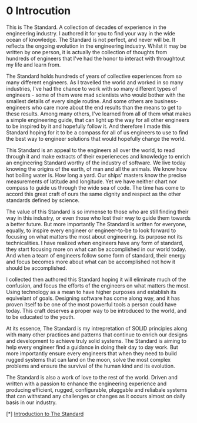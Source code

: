 # 0 Introcution

This is The Standard. A collection of decades of experience in the engineering industry. I authored it for you to find your way in the wide ocean of knowledge. The Standard is not perfect, and never will be. It reflects the ongoing evolution in the engineering industry. Whilst it may be written by one person, it is actually the collection of thoughts from hundreds of engineers that I've had the honor to interact with throughtout my life and learn from.

The Standard holds hundreds of years of collective experiences from so many different engineers. As I travelled the world and worked in so many industries, I've had the chance to work with so many different types of engineers - some of them were mad scientists who would bother with the smallest details of every single routine. And some others are business-engineers who care more about the end results than the means to get to these results. Among many others, I've learned from all of them what makes a simple engineering guide, that can light up the way for all other engineers to be inspired by it and hopefully follow it. And therefore I made this Standard hoping for it to be a compass for all of us engineers to use to find the best way to engineer solutions that would hopefully change the world.

This Standard is an appeal to the engineers all over the world, to read through it and make extracts of their experieneces and knowledge to enrich an engineering Standard worthy of the industry of software. We live today knowing the origins of the earth, of man and all the animals. We know how hot boiling water is. How long a yard. Our ships' masters know the precise measurements of latitude and longitude. Yet we have neither chart nor compass to guide us through the wide sea of code. The time has come to accord this great craft of ours the same dignity and respect as the other standards defined by science.

The value of this Standard is so immense to those who are still finding their way in this industry, or even those who lost their way to guide them towards a better future. But more importantly The Standard is written for everyone, equally, to inspire every engineer or engineer-to-be to look forward to focusing on what matters the most about engineering. its purpose not its technicalities. I have realized when engineers have any form of standard, they start focusing more on what can be accomplished in our world today. And when a team of engineers follow some form of standard, their energy and focus becomes more about what can be accomplished not how it should be accomplished.

I collected then authored this Standard hoping it will eliminate much of the confusion, and focus the efforts of the engineers on what matters the most. Using technology as a mean to have higher purposes and establish its equivelant of goals. Designing software has come along way, and it has proven itself to be one of the most powerful tools a person could have today. This craft deserves a proper way to be introduced to the world, and to be educated to the youth.

At its essence, The Standard is my intrepretation of SOLID principles along with many other practices and patterns that continue to enrich our designs and development to achieve truly solid systems. The Standard is aiming to help every engineer find a guidance in doing their day to day work. But more importantly ensure every engineers that when they need to build rugged systems that can land on the moon, solve the most complex problems and ensure the survival of the human kind and its evolution.

The Standard is also a work of love to the rest of the world. Driven and written with a passion to enhance the engineering experience and producing efficient, rugged, configurable, pluggable and reliabale systems that can withstand any challenges or changes as it occurs almost on daily basis in our industry.

[*] [Introduction to The Standard](https://www.youtube.com/watch?v=8PveoymxCok)